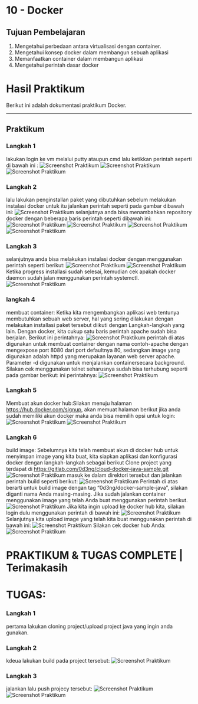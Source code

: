 # 10 - Docker

## Tujuan Pembelajaran

1. Mengetahui perbedaan antara virtualisasi dengan container.
2. Mengetahui konsep docker dalam membangun sebuah aplikasi
3. Memanfaatkan container dalam membangun aplikasi
4. Mengetahui perintah dasar docker

# Hasil Praktikum

Berikut ini adalah dokumentasi praktikum Docker.

---
## Praktikum 
### Langkah 1
lakukan login ke vm melalui putty ataupun cmd lalu ketikkan perintah seperti di bawah ini :
![Screenshot Praktikum](img/01.png)
![Screenshot Praktikum](img/02.png)
![Screenshot Praktikum](img/03.png)
### Langkah 2
lalu lakukan penginstallan paket yang dibutuhkan sebelum melakukan instalasi docker untuk itu jalankan perintah seperti pada gambar dibawah ini:
![Screenshot Praktikum](img/04.png)
selanjutnya anda bisa menambahkan repository docker dengan beberapa baris perintah seperti dibawah ini:
![Screenshot Praktikum](img/05.png)
![Screenshot Praktikum](img/06.png)
![Screenshot Praktikum](img/07.png)
![Screenshot Praktikum](img/08.png)
### Langkah 3
selanjutnya anda bisa melakukan instalasi docker dengan menggunakan perintah seperti berikut:
![Screenshot Praktikum](img/09.png)
![Screenshot Praktikum](img/010.png)
Ketika progress installasi sudah selesai, kemudian cek apakah docker daemon sudah jalan menggunakan perintah systemctl.
![Screenshot Praktikum](img/011.png)
### langkah 4
membuat container: Ketika kita mengembangkan aplikasi web tentunya membutuhkan sebuah web server, hal yang sering dilakukan dengan melakukan installasi paket tersebut diikuti dengan Langkah-langkah yang lain. Dengan docker, kita cukup satu baris perintah apache sudah bisa berjalan. Berikut 
ini perintahnya:
![Screenshot Praktikum](img/012.png)
perintah di atas digunakan untuk membuat container dengan nama contoh-apache dengan 
mengexpose port 8080 dari port defaultnya 80, sedangkan image yang digunakan adalah httpd yang merupakan layanan web server apache. Parameter -d digunakan untuk menjalankan containersecara background. Silakan cek menggunakan telnet seharusnya sudah bisa terhubung seperti pada gambar berikut:
ini perintahnya:
![Screenshot Praktikum](img/014.png)
### Langkah 5
Membuat akun docker hub:Silakan menuju halaman https://hub.docker.com/signup, akan memuat halaman berikut
jika anda sudah memiliki akun docker maka anda bisa memilih opsi untuk login:
![Screenshot Praktikum](img/017.png)
![Screenshot Praktikum](img/018.png)
### Langkah 6
build image: 
Sebelumnya kita telah membuat akun di docker hub untuk menyimpan image yang kita buat, kita siapkan aplikasi dan konfigurasi docker dengan langkah-langkah sebagai berikut
Clone project yang terdapat di https://gitlab.com/0d3ng/cloud-docker-java-sample.git
![Screenshot Praktikum](img/1.png)
masuk ke dalam direktori tersebut dan jalankan perintah build seperti berikut:
![Screenshot Praktikum](img/4.png)
Perintah di atas berarti untuk build image dengan tag “0d3ng/docker-sample-java”, silakan diganti nama Anda masing-masing. Jika sudah jalankan container menggunakan image yang telah Anda buat menggunakan perintah berikut.
![Screenshot Praktikum](img/11.png)
Jika kita ingin upload ke docker hub kita, silakan login dulu menggunakan perintah di bawah ini:
![Screenshot Praktikum](img/7.png)
Selanjutnya kita upload image yang telah kita buat menggunakan perintah di bawah ini:
![Screenshot Praktikum](img/8.png)
Silakan cek docker hub Anda:
![Screenshot Praktikum](img/9.png)
# PRAKTIKUM & TUGAS COMPLETE | Terimakasih 

# TUGAS:

### Langkah 1
pertama lakukan cloning project/upload project java yang ingin anda gunakan.

### Langkah 2
kdeua lakukan build pada project tersebut:
![Screenshot Praktikum](img/a.png)

### Langkah 3
jalankan lalu push projecy tersebut:
![Screenshot Praktikum](img/c.png)
![Screenshot Praktikum](img/d.png)